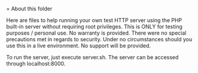 = About this folder

Here are files to help running your own test HTTP server using the PHP built-in
server without requiring root privileges. This is ONLY for testing purposes /
personal use. No warranty is provided. There were no special precautions met in
regards to security. Under no circumstances should you use this in a live
environment. No support will be provided.

To run the server, just execute server.sh. The server can be accessed through
localhost:8000.